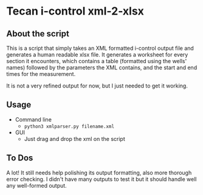 # Tecan i-control xml-2-xlsx

## About the script

This is a script that simply takes an XML formatted i-control output file and generates a human readable xlsx file.
It generates a worksheet for every section it encounters, which contains a table (formatted using the wells' names) followed by the parameters the XML contains, and the start and end times for the measurement.

It is not a very refined output for now, but I just needed to get it working.


## Usage

- Command line
  - ```python3 xmlparser.py filename.xml```
- GUI
  - Just drag and drop the xml on the script


## To Dos

A lot!
It still needs help polishing its output formatting, also more thorough error checking. I didn't have many outputs to test it but it should handle well any well-formed output.
